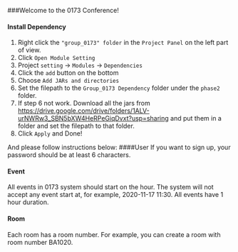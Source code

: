 ###Welcome to the 0173 Conference!

#### Install Dependency
1. Right click the `"group_0173" folder` in the `Project Panel` on the left part of view.
2. Click `Open Module Setting`
3. Project `setting` -> `Modules` -> `Dependencies`
4. Click the `add` button on the bottom
5. Choose `Add JARs and directories`
6. Set the filepath to the `Group_0173 Dependency` folder under the `phase2` folder.
7. If step 6 not work. Download all the jars from https://drive.google.com/drive/folders/1ALV-urNWRw3_SBN5bXW4HeRPeGiqDvxt?usp=sharing and put them in a folder and set the filepath to that folder.
8. Click `Apply` and Done!

And please follow instructions below:
####User
If you want to sign up, your password should be at least 6 characters.

#### Event 
All events in 0173 system should start on the hour. The system will not accept any event start at, for example, 
2020-11-17 11:30. All events have 1 hour duration.

#### Room
Each room has a room number. For example, you can create a room with room number BA1020.




